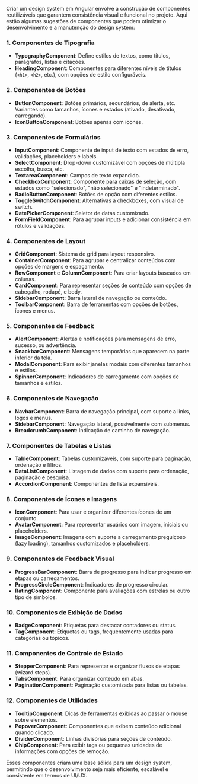 Criar um design system em Angular envolve a construção de componentes reutilizáveis que garantem consistência visual e funcional no projeto. Aqui estão algumas sugestões de componentes que podem otimizar o desenvolvimento e a manutenção do design system:

### 1. **Componentes de Tipografia**
   - **TypographyComponent**: Define estilos de textos, como títulos, parágrafos, listas e citações.
   - **HeadingComponent**: Componentes para diferentes níveis de títulos (`<h1>`, `<h2>`, etc.), com opções de estilo configuráveis.

### 2. **Componentes de Botões**
   - **ButtonComponent**: Botões primários, secundários, de alerta, etc. Variantes como tamanhos, ícones e estados (ativado, desativado, carregando).
   - **IconButtonComponent**: Botões apenas com ícones.

### 3. **Componentes de Formulários**
   - **InputComponent**: Componente de input de texto com estados de erro, validações, placeholders e labels.
   - **SelectComponent**: Drop-down customizável com opções de múltipla escolha, busca, etc.
   - **TextareaComponent**: Campos de texto expandido.
   - **CheckboxComponent**: Componente para caixas de seleção, com estados como "selecionado", "não selecionado" e "indeterminado".
   - **RadioButtonComponent**: Botões de opção com diferentes estilos.
   - **ToggleSwitchComponent**: Alternativas a checkboxes, com visual de switch.
   - **DatePickerComponent**: Seletor de datas customizado.
   - **FormFieldComponent**: Para agrupar inputs e adicionar consistência em rótulos e validações.

### 4. **Componentes de Layout**
   - **GridComponent**: Sistema de grid para layout responsivo.
   - **ContainerComponent**: Para agrupar e centralizar conteúdos com opções de margens e espaçamento.
   - **RowComponent** e **ColumnComponent**: Para criar layouts baseados em colunas.
   - **CardComponent**: Para representar seções de conteúdo com opções de cabeçalho, rodapé, e body.
   - **SidebarComponent**: Barra lateral de navegação ou conteúdo.
   - **ToolbarComponent**: Barra de ferramentas com opções de botões, ícones e menus.

### 5. **Componentes de Feedback**
   - **AlertComponent**: Alertas e notificações para mensagens de erro, sucesso, ou advertência.
   - **SnackbarComponent**: Mensagens temporárias que aparecem na parte inferior da tela.
   - **ModalComponent**: Para exibir janelas modais com diferentes tamanhos e estilos.
   - **SpinnerComponent**: Indicadores de carregamento com opções de tamanhos e estilos.

### 6. **Componentes de Navegação**
   - **NavbarComponent**: Barra de navegação principal, com suporte a links, logos e menus.
   - **SidebarComponent**: Navegação lateral, possivelmente com submenus.
   - **BreadcrumbComponent**: Indicação de caminho de navegação.

### 7. **Componentes de Tabelas e Listas**
   - **TableComponent**: Tabelas customizáveis, com suporte para paginação, ordenação e filtros.
   - **DataListComponent**: Listagem de dados com suporte para ordenação, paginação e pesquisa.
   - **AccordionComponent**: Componentes de lista expansíveis.

### 8. **Componentes de Ícones e Imagens**
   - **IconComponent**: Para usar e organizar diferentes ícones de um conjunto.
   - **AvatarComponent**: Para representar usuários com imagem, iniciais ou placeholders.
   - **ImageComponent**: Imagens com suporte a carregamento preguiçoso (lazy loading), tamanhos customizados e placeholders.

### 9. **Componentes de Feedback Visual**
   - **ProgressBarComponent**: Barra de progresso para indicar progresso em etapas ou carregamentos.
   - **ProgressCircleComponent**: Indicadores de progresso circular.
   - **RatingComponent**: Componente para avaliações com estrelas ou outro tipo de símbolos.

### 10. **Componentes de Exibição de Dados**
   - **BadgeComponent**: Etiquetas para destacar contadores ou status.
   - **TagComponent**: Etiquetas ou tags, frequentemente usadas para categorias ou tópicos.

### 11. **Componentes de Controle de Estado**
   - **StepperComponent**: Para representar e organizar fluxos de etapas (wizard steps).
   - **TabsComponent**: Para organizar conteúdo em abas.
   - **PaginationComponent**: Paginação customizada para listas ou tabelas.

### 12. **Componentes de Utilidades**
   - **TooltipComponent**: Dicas de ferramentas exibidas ao passar o mouse sobre elementos.
   - **PopoverComponent**: Componentes que exibem conteúdo adicional quando clicado.
   - **DividerComponent**: Linhas divisórias para seções de conteúdo.
   - **ChipComponent**: Para exibir tags ou pequenas unidades de informações com opções de remoção.

Esses componentes criam uma base sólida para um design system, permitindo que o desenvolvimento seja mais eficiente, escalável e consistente em termos de UI/UX.